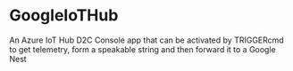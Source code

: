 # GoogleIoTHub
An Azure IoT Hub D2C Console app that can be activated by TRIGGERcmd to get telemetry, form a speakable string and then forward it to a Google Nest 
